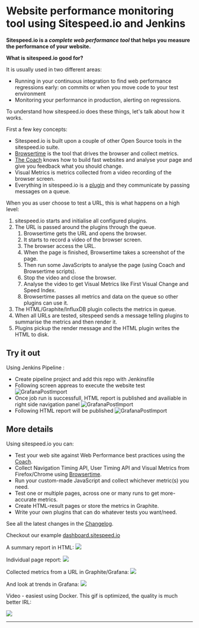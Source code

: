 # Website performance monitoring tool using Sitespeed.io and Jenkins
**Sitespeed.io is a *complete web performance tool* that helps you measure the performance of your website.**

**What is sitespeed.io good for?**

It is usually used in two different areas:

 - Running in your continuous integration to find web performance regressions early: on commits or when you move code to your test environment
 - Monitoring your performance in production, alerting on regressions.

To understand how sitespeed.io does these things, let's talk about how it works.

First a few key concepts:

 - Sitespeed.io is built upon a couple of other Open Source tools in the sitespeed.io suite.
 - [Browsertime](https://github.com/sitespeedio/browsertime) is the tool that drives the browser and collect metrics.
 - [The Coach](https://github.com/sitespeedio/coach) knows how to build fast websites and analyse your page and give you feedback what you should change.
 - Visual Metrics is metrics collected from a video recording of the browser screen.
 - Everything in sitespeed.io is a [plugin](https://www.sitespeed.io/documentation/sitespeed.io/plugins/) and they communicate by passing messages on a queue.

When you as user choose to test a URL, this is what happens on a high level:

 1. sitespeed.io starts and initialise all configured plugins.
 2. The URL is passed around the plugins through the queue.
    1. Browsertime gets the URL and opens the browser.
    2. It starts to record a video of the browser screen.
    3. The browser access the URL.
    4. When the page is finished, Browsertime takes a screenshot of the page.
    5. Then run some JavaScripts to analyse the page (using Coach and Browsertime scripts).
    6. Stop the video and close the browser.
    7. Analyse the video to get Visual Metrics like First Visual Change and Speed Index.
    8. Browsertime passes all metrics and data on the queue so other plugins can use it.
 3. The HTML/Graphite/InfluxDB plugin collects the metrics in queue.
 4. When all URLs are tested, sitespeed sends a message telling plugins to summarise the metrics and then render it.
 5. Plugins pickup the render message and the HTML plugin writes the HTML to disk.

 ## Try it out

Using Jenkins Pipeline :
* Create pipeline project and add this repo with Jenkinsfile
* Following screen appreas to execute the website test
![GrafanaPostImport](/images/form.PNG)
* Once job run is successfull, HTML report is published and availiable in right side navigation panel
![GrafanaPostImport](/images/report1.PNG)
* Following HTML report will be published
![GrafanaPostImport](/images/report2.PNG)

## More details

Using sitespeed.io you can:
* Test your web site against Web Performance best practices using the [Coach](https://github.com/sitespeedio/coach).
* Collect Navigation Timing API, User Timing API and Visual Metrics from Firefox/Chrome using [Browsertime](https://github.com/sitespeedio/browsertime).
* Run your custom-made JavaScript and collect whichever metric(s) you need.
* Test one or multiple pages, across one or many runs to get more-accurate metrics.
* Create HTML-result pages or store the metrics in Graphite.
* Write your own plugins that can do whatever tests you want/need.

See all the latest changes in the [Changelog](https://github.com/sitespeedio/sitespeed.io/blob/main/CHANGELOG.md).

Checkout our example [dashboard.sitespeed.io](https://dashboard.sitespeed.io/dashboard/db/page-summary)

A summary report in HTML:
<img src="https://raw.githubusercontent.com/sitespeedio/sitespeed.io/main/docs/img/start-readme.jpg">

Individual page report:
<img src="https://raw.githubusercontent.com/sitespeedio/sitespeed.io/main/docs/img/start-url-readme.jpg">

Collected metrics from a URL in Graphite/Grafana:
<img src="https://raw.githubusercontent.com/sitespeedio/sitespeed.io/main/docs/img/grafana-readme.jpg">

And look at trends in Grafana:
<img src="https://raw.githubusercontent.com/sitespeedio/sitespeed.io/main/docs/img/grafana-trends-readme.jpg">

Video - easiest using Docker. This gif is optimized, the quality is much better IRL:

<img src="https://raw.githubusercontent.com/sitespeedio/sitespeed.io/main/docs/img/barack.gif">

<hr>
